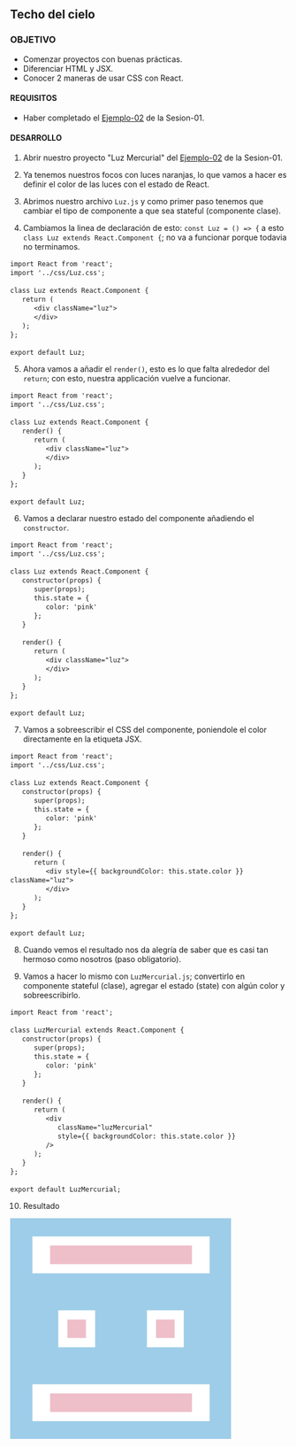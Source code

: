 ## Techo del cielo

### OBJETIVO 
- Comenzar proyectos con buenas prácticas.
- Diferenciar HTML y JSX.
- Conocer 2 maneras de usar CSS con React.

#### REQUISITOS
- Haber completado el [Ejemplo-02](../../Sesion-01/Ejemplo-02) de la Sesion-01.

#### DESARROLLO

1. Abrir nuestro proyecto "Luz Mercurial" del [Ejemplo-02](../../Sesion-01/Ejemplo-02) de la Sesion-01.

2. Ya tenemos nuestros focos con luces naranjas, lo que vamos a hacer es definir el color de las luces con el estado de React.

3. Abrimos nuestro archivo `Luz.js` y como primer paso tenemos que cambiar el tipo de componente a que sea stateful (componente clase).

4. Cambiamos la linea de declaración de esto: `const Luz = () => {` a esto `class Luz extends React.Component {`; no va a funcionar porque todavia no terminamos.
```
import React from 'react';
import '../css/Luz.css';

class Luz extends React.Component {
   return (
      <div className="luz">
      </div>
   );
};

export default Luz;
```

5. Ahora vamos a añadir el `render()`, esto es lo que falta alrededor del `return`; con esto, nuestra applicación vuelve a funcionar.
```
import React from 'react';
import '../css/Luz.css';

class Luz extends React.Component {
   render() {
      return (
         <div className="luz">
         </div>
      );
   }
};

export default Luz;
``` 

6. Vamos a declarar nuestro estado del componente añadiendo el `constructor`.
```
import React from 'react';
import '../css/Luz.css';

class Luz extends React.Component {
   constructor(props) {
      super(props);
      this.state = {
         color: 'pink'
      };
   }

   render() {
      return (
         <div className="luz">
         </div>
      );
   }
};

export default Luz;
```

7. Vamos a sobreescribir el CSS del componente, poniendole el color directamente en la etiqueta JSX.
```
import React from 'react';
import '../css/Luz.css';

class Luz extends React.Component {
   constructor(props) {
      super(props);
      this.state = {
         color: 'pink'
      };
   }

   render() {
      return (
         <div style={{ backgroundColor: this.state.color }} className="luz">
         </div>
      );
   }
};

export default Luz;
```

8. Cuando vemos el resultado nos da alegría de saber que es casi tan hermoso como nosotros (paso obligatorio).

9. Vamos a hacer lo mismo con `LuzMercurial.js`; convertirlo en componente stateful (clase), agregar el estado (state) con algún color y sobreescribirlo.
```
import React from 'react';

class LuzMercurial extends React.Component {
   constructor(props) {
      super(props);
      this.state = {
         color: 'pink'
      };
   }

   render() {
      return (
         <div
            className="luzMercurial"
            style={{ backgroundColor: this.state.color }}
         />
      );
   }
};

export default LuzMercurial;
```

10. Resultado
<img src="./public/resultado.png" width="400">

